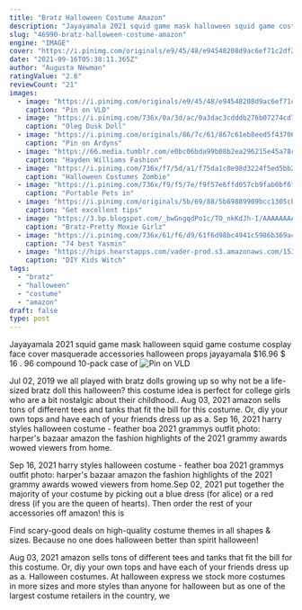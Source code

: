 ```yaml
---
title: "Bratz Halloween Costume Amazon"
description: "Jayayamala 2021 squid game mask halloween squid game costume cosplay face cover masquerade accessories halloween props jayayamala $16.96 $ 16 . 96 compound 10-pack case of"
slug: "46990-bratz-halloween-costume-amazon"
engine: "IMAGE"
cover: "https://i.pinimg.com/originals/e9/45/48/e94548208d9ac6ef71c2df233e7e8305.jpg"
date: "2021-09-16T05:38:11.365Z"
author: "Augusta Newman"
ratingValue: "2.6"
reviewCount: "21"
images:
  - image: "https://i.pinimg.com/originals/e9/45/48/e94548208d9ac6ef71c2df233e7e8305.jpg"
    caption: "Pin on VLD"
  - image: "https://i.pinimg.com/736x/0a/3d/ac/0a3dac3cdddb276b07274cd7fb7938d6.jpg"
    caption: "Oleg Dusk Doll"
  - image: "https://i.pinimg.com/originals/86/7c/61/867c61eb8eed5f4370661060e0734dd7.jpg"
    caption: "Pin on Ardyns"
  - image: "https://66.media.tumblr.com/e0bc06bda99b08b2ea296215e45a78c9/tumblr_pfxwg5ruWp1qez00mo5_r2_1280.jpg"
    caption: "Hayden Williams Fashion"
  - image: "https://i.pinimg.com/736x/f7/5d/a1/f75da1c0e98d3224f5ed5bb244e486c0--cheerleader-halloween-costume-halloween-costumes-for-babies.jpg"
    caption: "Halloween Costumes Zombie"
  - image: "https://i.pinimg.com/736x/f9/f5/7e/f9f57e6ffd057cb9fab0bf6f29ce0762.jpg"
    caption: "Portable Pets in"
  - image: "https://i.pinimg.com/originals/5b/69/88/5b69889909bcc1305cb38730206236dd.jpg"
    caption: "Get excellent tips"
  - image: "https://3.bp.blogspot.com/_bwGngqdPo1c/TO_nkKdJh-I/AAAAAAAABaE/kOaowo8lLRI/s1600/399247.jpg"
    caption: "Bratz-Pretty Moxie Girlz"
  - image: "https://i.pinimg.com/736x/61/f6/d9/61f6d98bc4941c5986b369ac8a344d46.jpg"
    caption: "74 best Yasmin"
  - image: "https://hips.hearstapps.com/vader-prod.s3.amazonaws.com/1536856665-41SYaZiGTKL.jpg?crop=1xw:1xh;center,top"
    caption: "DIY Kids Witch"
tags:
  - "bratz"
  - "halloween"
  - "costume"
  - "amazon"
draft: false
type: post
---
```


Jayayamala 2021 squid game mask halloween squid game costume cosplay face cover masquerade accessories halloween props jayayamala $16.96 $ 16 . 96 compound 10-pack case of
![Pin on VLD](https://i.pinimg.com/originals/e9/45/48/e94548208d9ac6ef71c2df233e7e8305.jpg "Pin on VLD")

Jul 02, 2019 we all played with bratz dolls growing up so why not be a life-sized bratz doll this halloween? this costume idea is perfect for college girls who are a bit nostalgic about their childhood.. Aug 03, 2021 amazon sells tons of different tees and tanks that fit the bill for this costume. Or, diy your own tops and have each of your friends dress up as a. Sep 16, 2021 harry styles halloween costume - feather boa 2021 grammys outfit photo: harper&#39;s bazaar  amazon the fashion highlights of the 2021 grammy awards wowed viewers from home.
<!--inArticleAds-->

<!--galleryOne-->

Sep 16, 2021 harry styles halloween costume - feather boa 2021 grammys outfit photo: harper's bazaar  amazon the fashion highlights of the 2021 grammy awards wowed viewers from home.Sep 02, 2021 put together the majority of your costume by picking out a blue dress (for alice) or a red dress (if you are the queen of hearts). Then order the rest of your accessories off amazon! this is
<!--inArticleAds-->

<!--galleryTwo-->

Find scary-good deals on high-quality costume themes in all shapes & sizes. Because no one does halloween better than spirit halloween!
<!--galleryThree-->

Aug 03, 2021 amazon sells tons of different tees and tanks that fit the bill for this costume. Or, diy your own tops and have each of your friends dress up as a. Halloween costumes. At halloween express we stock more costumes in more sizes and more styles than anyone for halloween but as one of the largest costume retailers in the country, we